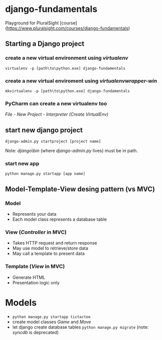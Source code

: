 # django-fundamentals

Playground for PluralSight [course] (https://www.pluralsight.com/courses/django-fundamentals)

## Starting a Django project

### create a new virtual environment using *virtualenv* 
`virtualenv -p [path\to\python.exe] django-fundamentals`

### create a new virtual enviroment using *virtualenvwrapper-win* 
`mkvirtualenv -p [path\to\python.exe] django-fundamentals`

### PyCharm can create a new virtualenv too
*File - New Project - Interpreter (Create VirtualEnv)*

## start new django project
`django-admin.py startproject [project name]`

Note: *django\bin* (where *django-admin.py* lives) must be in path.

### start new app
`python manage.py startapp [app name]`

## Model-Template-View desing pattern (vs MVC)

### Model
- Represents your data
- Each model class represents a database table

### View (*Controller* in MVC)
- Takes HTTP request and return response
- May use model to retrieve/store data
- May call a template to present data

### Template (*View* in MVC)
- Generate HTML
- Presentation logic only

# Models

- `python manage.py startapp tictactoe`
- create model classes *Game* and *Move*
- let django create database tables `python manage.py migrate` (note: *syncdb* is deprecated)

